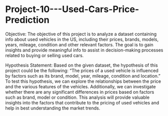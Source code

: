 # Project-10---Used-Cars-Price-Prediction

Objective: The objective of this project is to analyze a dataset containing info about used vehicles in the US, including their prices, brands, models, years, mileage, condition and other relevant factors. The goal is to gain insights and provide meaningful info to assist in decision-making processes related to buying or selling used cars. 

Hypothesis Statement: Based on the given dataset, the hypothesis of this project could be the following: “The prices of a used vehicle is influenced by factors such as its brand, model, year, mileage, condition and location.”
To test this hypothesis, we can explore the relationships between the price and the various features of the vehicles. Additionally, we can investigate whether there are any significant differences in prices based on factors such as brand, model or condition. This analysis will provide valuable insights into the factors that contribute to the pricing of used vehicles and help in best understanding the market trends. 
